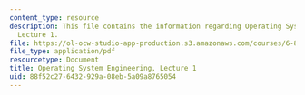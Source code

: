 ```yaml
---
content_type: resource
description: This file contains the information regarding Operating System Engineering,
  Lecture 1.
file: https://ol-ocw-studio-app-production.s3.amazonaws.com/courses/6-828-operating-system-engineering-fall-2012/88f52c276432929a08eb5a09a8765054_MIT6_828F12_lec1_notes.pdf
file_type: application/pdf
resourcetype: Document
title: Operating System Engineering, Lecture 1
uid: 88f52c27-6432-929a-08eb-5a09a8765054
---
```

